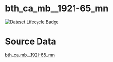 # bth_ca_mb__1921-65_mn

[![Dataset Lifecycle Badge](https://img.shields.io/static/v1.svg?label=Lifecycle&message=Unreleased&color=blue)](https://github.com/davidearn/iidda/blob/main/docs/lifecycle.md)

# Source Data

[bth_ca_mb__1921-65_mn](https://raw.githubusercontent.com/davidearn/iidda/master/data/bth_ca_mb__1921-65_mn/source-data/bth_ca_mb__1921-65_mn.csv)
